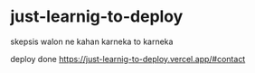 # just-learnig-to-deploy
skepsis walon ne kahan karneka to karneka

deploy done 
https://just-learnig-to-deploy.vercel.app/#contact
